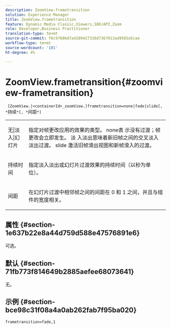 ```yaml
---
description: ZoomView.frametransition
solution: Experience Manager
title: ZoomView.frametransition
feature: Dynamic Media Classic,Viewers,SDK/API,Zoom
role: Developer,Business Practitioner
translation-type: tm+mt
source-git-commit: f6c97606d7a4209427316d7367013ad9585a5cae
workflow-type: tm+mt
source-wordcount: '101'
ht-degree: 4%

---
```



# ZoomView.frametransition{#zoomview-frametransition}

` [ZoomView.|<containerId>_zoomView.]frametransition=none|fade|slide[, *`持续`*[, *`间距`*]`

<table id="table_D5992FCFF26046079089652B211BB6C5"> 
 <tbody> 
  <tr> 
   <td colname="col1"> <p> <span class="codeph"> 无|淡入|幻灯片  </span> </p> </td> 
   <td colname="col2"> <p>指定对帧更改应用的效果的类型。 <span class="codeph"> none表 </span> 示没有过渡；帧更改会立即发生。<span class="codeph"> 淡 </span> 入淡出意味着新旧帧之间的交叉淡入淡出过渡。<span class="codeph"> slide </span> 激活旧帧滑出视图和新帧滑入的过渡。 </p> </td> 
  </tr> 
  <tr> 
   <td colname="col1"> <p> <span class="codeph"> <span class="varname"> 持续时间  </span> </span> </p> </td> 
   <td colname="col2"> <p>指定<span class="codeph">淡入淡出</span>或<span class="codeph">幻灯片</span>过渡效果的持续时间（以秒为单位）。 </p> </td> 
  </tr> 
  <tr> 
   <td colname="col1"> <p> <span class="codeph"> <span class="varname"> 间距  </span> </span> </p> </td> 
   <td colname="col2"> <p>在<span class="codeph">幻灯片</span>过渡中相邻帧之间的间距在<span class="codeph"> 0 </span>和<span class="codeph"> 1 </span>之间，并且与组件的宽度相关。 </p> </td> 
  </tr> 
 </tbody> 
</table>

## 属性 {#section-1e637b22e8a44d759d588e47576891e6}

可选。

## 默认 {#section-71fb773f814649b2885aefee68073641}

无。

## 示例 {#section-bce98c31f08a4a0ab262fab7f95ba020}

`frametransition=fade,1`
